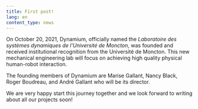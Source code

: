 ```yaml
---
title: First post! 
lang: en
content_type: news
---
```


On October 20, 2021, Dynamium, officially named the _Laboratoire des systèmes dynamiques de l'Université de Moncton_, was founded and received institutional recognition from the Université de Moncton. This new mechanical engineering lab will focus on achieving high quality physical human-robot interaction.

The founding members of Dynamium are Marise Gallant, Nancy Black, Roger Boudreau, and André Gallant who will be its director.

We are very happy start this journey together and we look forward to writing about all our projects soon!
